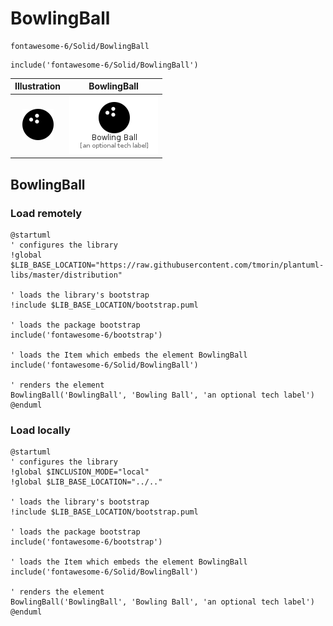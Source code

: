# BowlingBall


```text
fontawesome-6/Solid/BowlingBall
```

```text
include('fontawesome-6/Solid/BowlingBall')
```



| Illustration | BowlingBall |
| :---: | :---: |
| ![illustration for Illustration](../../fontawesome-6/Solid/BowlingBall.png) | ![illustration for BowlingBall](../../fontawesome-6/Solid/BowlingBall.Local.png) |




## BowlingBall

### Load remotely
```plantuml
@startuml
' configures the library
!global $LIB_BASE_LOCATION="https://raw.githubusercontent.com/tmorin/plantuml-libs/master/distribution"

' loads the library's bootstrap
!include $LIB_BASE_LOCATION/bootstrap.puml

' loads the package bootstrap
include('fontawesome-6/bootstrap')

' loads the Item which embeds the element BowlingBall
include('fontawesome-6/Solid/BowlingBall')

' renders the element
BowlingBall('BowlingBall', 'Bowling Ball', 'an optional tech label')
@enduml
```

### Load locally
```plantuml
@startuml
' configures the library
!global $INCLUSION_MODE="local"
!global $LIB_BASE_LOCATION="../.."

' loads the library's bootstrap
!include $LIB_BASE_LOCATION/bootstrap.puml

' loads the package bootstrap
include('fontawesome-6/bootstrap')

' loads the Item which embeds the element BowlingBall
include('fontawesome-6/Solid/BowlingBall')

' renders the element
BowlingBall('BowlingBall', 'Bowling Ball', 'an optional tech label')
@enduml
```

